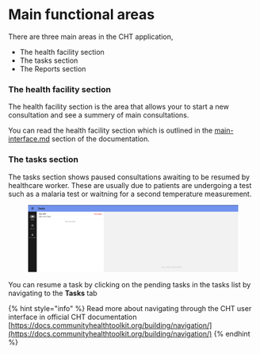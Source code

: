 # Main functional areas

There are three main areas in the CHT application,&#x20;

* The health facility section
* The tasks section
* The Reports section&#x20;

### The health facility section&#x20;

The health facility section is the area that allows your to start a new consultation and see a summery of main consultations.&#x20;

You can read the health facility section which is outlined in the [main-interface.md](main-interface.md "mention") section of the documentation.

### The tasks section

The tasks section shows paused consultations awaiting to be resumed by healthcare worker. These are usually due to patients are undergoing a test such as a malaria test or waitning for a second temperature measurement.&#x20;

<figure><img src="../.gitbook/assets/image (10).png" alt=""><figcaption></figcaption></figure>

You can resume a task by clicking on the pending tasks in the tasks list by navigating to the **Tasks** tab&#x20;

{% hint style="info" %}
Read more about navigating through the CHT user interface in official CHT documentation [https://docs.communityhealthtoolkit.org/building/navigation/](https://docs.communityhealthtoolkit.org/building/navigation/)
{% endhint %}
